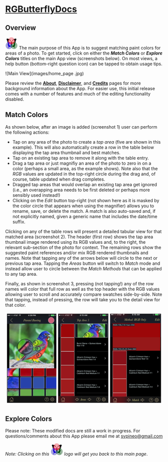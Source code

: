 # [RGButterflyDocs](http://rgbutterfly.com/)

## Overview

[![RGButterfly Logo](images/RGButterfly_Logo.png)](http://rgbutterfly.com) The main purpose of this App is to suggest matching paint colors for areas of a photo. To get started, click on either the ___Match Colors___ or ___Explore Colors___ titles on the main App view (screenshots below). On most views, a help button (bottom-right question icon) can be tapped to obtain usage tips.

![Main View](images/home_page .jpg)

Please review the [__About__](About.md), [__Disclaimer__](Disclaimer.md), and [__Credits__](Credits.md) pages for more background information about the App. For easier use, this initial release comes with a number of features and much of the editing functionality disabled.

## Match Colors

As shown below, after an image is added (screenshot 1) user can perform the following actions:
* Tap on any area of the photo to create a _tap area_ (five are shown in this example). This will also automatically create a row in the table below displaying the tap area thumbnail and best matches.
* Tap on an existing tap area to remove it along with the table entry.
* Drag a tap area or just magnifiy an area of the photo to zero in on a color (perhaps a small area, as the example shows). Note also that the _RGB_ values are updated in the top-right circle during the drag and, of course, table updated when drag  completes.
* Dragged tap areas that would overlap an existing tap area get ignored (i.e., an overapping area needs to be first deleted or  perhaps more sensibly used instead!)
* Clicking on the _Edit_ button top-right (not shown here as it is masked by the color circle that appears when using the magnifier) allows you to rename, save, or delete the match. A match is also auto-saved and, if not explicitly  named, given a generic name that includes the date/time suffix.

Clicking on any of the table rows will present a detailed tabular view for that matched area (screenshot 2). The header (first row) shows the tap area thumbnail image rendered using its RGB values and, to the right, the relevant sub-section of the photo for context. The remaining rows show the suggested paint references and/or mix RGB rendered thumbnails and names. Note that tapping any of the arrows below will circle to the next or previous tap area. Tapping the _Areas_ button will switch to _Match_ mode and instead allow user to circle between the _Match Methods_ that can be applied to any tap area.

Finally, as shown in screenshot 3, pressing (not tapping!) any of the row names will color that full row as well as the top header with the RGB values allowing user to scroll and accurately compare swatches side-by-side. Note that tapping, instead of pressing, the row will take you to the detail view for that color.

![Color Match Process](images/plus_match_process.jpg)

## Explore Colors


Please note: These modified docs are still a work in progress. For questions/comments about this App please email me at [svpineo@gmail.com](mailto:svpineo@gmail.com)

_Note: Clicking on this ![RGButterfly Logo](images/RGButterfly_Logo.png) logo will get you back to this main page_.

